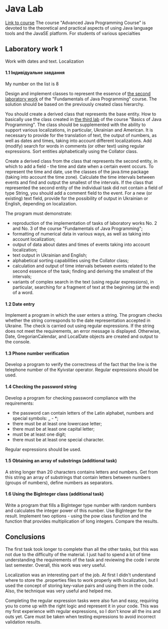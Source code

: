 # Java Lab

[Link to course](http://www.iwanoff.inf.ua/java_ua_2/index.html)
The course "Advanced Java Programming Course" is devoted to the theoretical and practical aspects of using Java language tools and the JavaSE platform. For students of various specialties

## Laboratory work 1
Work with dates and text. Localization

#### 1.1 Індивідуальне завдання

My number on the list is 8

Design and implement classes to represent the essence of [the second laboratory work](http://www.iwanoff.inf.ua/java_ua/LabTraining02.html#Tasks) of the "Fundamentals of Java Programming" course. The solution should be based on the previously created class hierarchy.

You should create a derived class that represents the base entity. How to basically use the class created in [the third lab](http://www.iwanoff.inf.ua/java_ua/LabTraining03.html#Tasks) of the course "Basics of Java Programming". The class should be supplemented with the ability to support various localizations, in particular, Ukrainian and American. It is necessary to provide for the translation of text, the output of numbers, as well as dates and times, taking into account different localizations. Add (modify) search for words in comments (or other text) using regular expressions. Sort entities alphabetically using the Collator class.

Create a derived class from the class that represents the second entity, in which to add a field - the time and date when a certain event occurs. To represent the time and date, use the classes of the java.time package (taking into account the time zone). Calculate the time intervals between events and find and output the smallest of the intervals. If the class that represented the second entity of the individual task did not contain a field of type String, you should add a comment field to the event. For a new (or existing) text field, provide for the possibility of output in Ukrainian or English, depending on localization.

The program must demonstrate:

- reproduction of the implementation of tasks of laboratory works No. 2 and No. 3 of the course "Fundamentals of Java Programming";
- formatting of numerical data in various ways, as well as taking into account localization;
- output of data about dates and times of events taking into account localization;
- text output in Ukrainian and English;
- alphabetical sorting capabilities using the Collator class;
- calculation and output of time intervals between events related to the second essence of the task; finding and deriving the smallest of the intervals;
- variants of complex search in the text (using regular expressions), in particular, searching for a fragment of text at the beginning (at the end) of a word.

#### 1.2 Date entry

Implement a program in which the user enters a string. The program checks whether the string corresponds to the date representation accepted in Ukraine. The check is carried out using regular expressions. If the string does not meet the requirements, an error message is displayed. Otherwise, Date, GregorianCalendar, and LocalDate objects are created and output to the console.

#### 1.3 Phone number verification

Develop a program to verify the correctness of the fact that the line is the telephone number of the Kyivstar operator. Regular expressions should be used.

#### 1.4 Checking the password string

Develop a program for checking password compliance with the requirements:

- the password can contain letters of the Latin alphabet, numbers and special symbols: _ - *;
- there must be at least one lowercase letter;
- there must be at least one capital letter;
- must be at least one digit;
- there must be at least one special character.

Regular expressions should be used.
#### 1.5 Obtaining an array of substrings (additional task)

A string longer than 20 characters contains letters and numbers. Get from this string an array of substrings that contain letters between numbers (groups of numbers), define numbers as separators.
#### 1.6 Using the BigInteger class (additional task)

Write a program that fills a BigInteger type number with random numbers and calculates the integer power of this number. Use BigInteger for the result. Implement two options - using the pow class function and the function that provides multiplication of long integers. Compare the results.

## Conclusions

The first task took longer to complete than all the other tasks, but this was not due to the difficulty of the material. I just had to spend a lot of time understanding the requirements of the task and reviewing the code I wrote last semester. Overall, this work was very useful.

  

Localization was an interesting part of the job. At first I didn't understand where to store the .properties files to work properly with localization, but I used the concept of storing key-value pairs and using them in the code. Also, the technique was very useful and helped me.

 

Completing the regular expression tasks were also fun and easy, requiring you to come up with the right logic and represent it in your code. This was my first experience with regular expressions, so I don't know all the ins and outs yet. Care must be taken when testing expressions to avoid incorrect validation results.